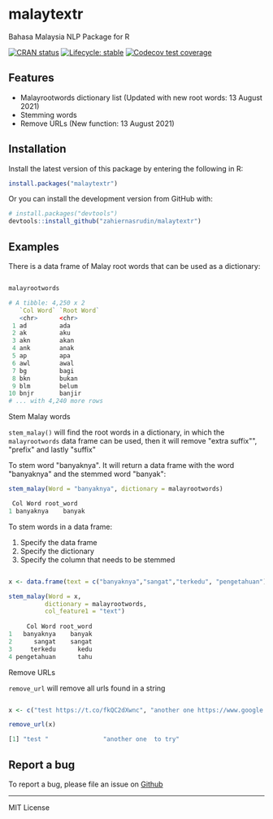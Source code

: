 # malaytextr
Bahasa Malaysia NLP Package for R

 <!-- badges: start -->
  [![CRAN status](https://www.r-pkg.org/badges/version/malaytextr)](https://CRAN.R-project.org/package=malaytextr)
  [![Lifecycle: stable](https://img.shields.io/badge/lifecycle-stable-brightgreen.svg)](https://lifecycle.r-lib.org/articles/stages.html#stable)
  [![Codecov test coverage](https://codecov.io/gh/zahiernasrudin/malaytextr/branch/master/graph/badge.svg)](https://app.codecov.io/gh/zahiernasrudin/malaytextr/branch/master)
  <!-- badges: end -->

## Features
- Malayrootwords dictionary list (Updated with new root words: 13 August 2021)
- Stemming words
- Remove URLs (New function: 13 August 2021)

## Installation

Install the latest version of this package by entering the following in R:

```r
install.packages("malaytextr")
```

Or you can install the development version from GitHub with:

```r
# install.packages("devtools")
devtools::install_github("zahiernasrudin/malaytextr")
```

## Examples

There is a data frame of Malay root words that can be used as a dictionary:

```r

malayrootwords

# A tibble: 4,250 x 2
   `Col Word` `Root Word`
   <chr>      <chr>      
 1 ad         ada        
 2 ak         aku        
 3 akn        akan       
 4 ank        anak       
 5 ap         apa        
 6 awl        awal       
 7 bg         bagi       
 8 bkn        bukan      
 9 blm        belum      
10 bnjr       banjir     
# ... with 4,240 more rows

```

Stem Malay words

`stem_malay()` will find the root words in a dictionary, in which the `malayrootwords` data frame can be used, then it will remove "extra suffix"", "prefix" and lastly "suffix"

To stem word "banyaknya". It will return a data frame with the word "banyaknya" and the stemmed word "banyak":

```r
stem_malay(Word = "banyaknya", dictionary = malayrootwords)

 Col Word root_word
1 banyaknya    banyak
```

To stem words in a data frame:
1. Specify the data frame
2. Specify the dictionary
3. Specify the column that needs to be stemmed


```r

x <- data.frame(text = c("banyaknya","sangat","terkedu", "pengetahuan"))

stem_malay(Word = x, 
          dictionary = malayrootwords, 
          col_feature1 = "text")
  
     Col Word root_word
1   banyaknya    banyak
2      sangat    sangat
3     terkedu      kedu
4 pengetahuan      tahu

```

Remove URLs

`remove_url` will remove all urls found in a string 

```r

x <- c("test https://t.co/fkQC2dXwnc", "another one https://www.google.com/ to try")

remove_url(x)

[1] "test "               "another one  to try"

```


## Report a bug

To report a bug, please file an issue on [Github](https://github.com/zahiernasrudin/malaytextr/issues)


-----

MIT License
